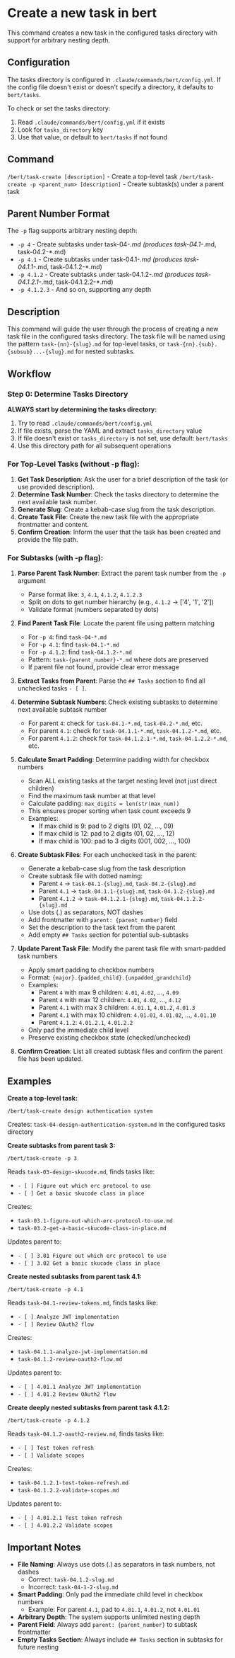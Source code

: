 
# Create a new task in bert

This command creates a new task in the configured tasks directory with support for arbitrary nesting depth.

## Configuration

The tasks directory is configured in `.claude/commands/bert/config.yml`. If the config file doesn't exist or doesn't specify a directory, it defaults to `bert/tasks`.

To check or set the tasks directory:
1. Read `.claude/commands/bert/config.yml` if it exists
2. Look for `tasks_directory` key
3. Use that value, or default to `bert/tasks` if not found

## Command

`/bert/task-create [description]` - Create a top-level task
`/bert/task-create -p <parent_num> [description]` - Create subtask(s) under a parent task

## Parent Number Format

The `-p` flag supports arbitrary nesting depth:
- `-p 4` - Create subtasks under task-04-*.md (produces task-04.1-*.md, task-04.2-*.md)
- `-p 4.1` - Create subtasks under task-04.1-*.md (produces task-04.1.1-*.md, task-04.1.2-*.md)
- `-p 4.1.2` - Create subtasks under task-04.1.2-*.md (produces task-04.1.2.1-*.md, task-04.1.2.2-*.md)
- `-p 4.1.2.3` - And so on, supporting any depth

## Description

This command will guide the user through the process of creating a new task file in the configured tasks directory. The task file will be named using the pattern `task-{nn}-{slug}.md` for top-level tasks, or `task-{nn}.{sub}.{subsub}...-{slug}.md` for nested subtasks.

## Workflow

### Step 0: Determine Tasks Directory

**ALWAYS start by determining the tasks directory:**
1. Try to read `.claude/commands/bert/config.yml`
2. If file exists, parse the YAML and extract `tasks_directory` value
3. If file doesn't exist or `tasks_directory` is not set, use default: `bert/tasks`
4. Use this directory path for all subsequent operations

### For Top-Level Tasks (without -p flag):

1.  **Get Task Description**: Ask the user for a brief description of the task (or use provided description).
2.  **Determine Task Number**: Check the tasks directory to determine the next available task number.
3.  **Generate Slug**: Create a kebab-case slug from the task description.
4.  **Create Task File**: Create the new task file with the appropriate frontmatter and content.
5.  **Confirm Creation**: Inform the user that the task has been created and provide the file path.

### For Subtasks (with -p flag):

1.  **Parse Parent Task Number**: Extract the parent task number from the `-p` argument
    - Parse format like: `3`, `4.1`, `4.1.2`, `4.1.2.3`
    - Split on dots to get number hierarchy (e.g., `4.1.2` → ['4', '1', '2'])
    - Validate format (numbers separated by dots)

2.  **Find Parent Task File**: Locate the parent file using pattern matching
    - For `-p 4`: find `task-04-*.md`
    - For `-p 4.1`: find `task-04.1-*.md`
    - For `-p 4.1.2`: find `task-04.1.2-*.md`
    - Pattern: `task-{parent_number}-*.md` where dots are preserved
    - If parent file not found, provide clear error message

3.  **Extract Tasks from Parent**: Parse the `## Tasks` section to find all unchecked tasks `- [ ]`.

4.  **Determine Subtask Numbers**: Check existing subtasks to determine next available subtask number
    - For parent `4`: check for `task-04.1-*.md`, `task-04.2-*.md`, etc.
    - For parent `4.1`: check for `task-04.1.1-*.md`, `task-04.1.2-*.md`, etc.
    - For parent `4.1.2`: check for `task-04.1.2.1-*.md`, `task-04.1.2.2-*.md`, etc.

5.  **Calculate Smart Padding**: Determine padding width for checkbox numbers
    - Scan ALL existing tasks at the target nesting level (not just direct children)
    - Find the maximum task number at that level
    - Calculate padding: `max_digits = len(str(max_num))`
    - This ensures proper sorting when task count exceeds 9
    - Examples:
      - If max child is 9: pad to 2 digits (01, 02, ..., 09)
      - If max child is 12: pad to 2 digits (01, 02, ..., 12)
      - If max child is 100: pad to 3 digits (001, 002, ..., 100)

6.  **Create Subtask Files**: For each unchecked task in the parent:
    - Generate a kebab-case slug from the task description
    - Create subtask file with dotted naming:
      - Parent `4` → `task-04.1-{slug}.md`, `task-04.2-{slug}.md`
      - Parent `4.1` → `task-04.1.1-{slug}.md`, `task-04.1.2-{slug}.md`
      - Parent `4.1.2` → `task-04.1.2.1-{slug}.md`, `task-04.1.2.2-{slug}.md`
    - Use dots (.) as separators, NOT dashes
    - Add frontmatter with `parent: {parent_number}` field
    - Set the description to the task text from the parent
    - Add empty `## Tasks` section for potential sub-subtasks

7.  **Update Parent Task File**: Modify the parent task file with smart-padded task numbers
    - Apply smart padding to checkbox numbers
    - Format: `{major}.{padded_child}.{unpadded_grandchild}`
    - Examples:
      - Parent `4` with max 9 children: `4.01`, `4.02`, ..., `4.09`
      - Parent `4` with max 12 children: `4.01`, `4.02`, ..., `4.12`
      - Parent `4.1` with max 3 children: `4.01.1`, `4.01.2`, `4.01.3`
      - Parent `4.1` with max 10 children: `4.01.01`, `4.01.02`, ..., `4.01.10`
      - Parent `4.1.2`: `4.01.2.1`, `4.01.2.2`
    - Only pad the immediate child level
    - Preserve existing checkbox state (checked/unchecked)

8.  **Confirm Creation**: List all created subtask files and confirm the parent file has been updated.

## Examples

**Create a top-level task:**
```
/bert/task-create design authentication system
```
Creates: `task-04-design-authentication-system.md` in the configured tasks directory

**Create subtasks from parent task 3:**
```
/bert/task-create -p 3
```
Reads `task-03-design-skucode.md`, finds tasks like:
- `- [ ] Figure out which erc protocol to use`
- `- [ ] Get a basic skucode class in place`

Creates:
- `task-03.1-figure-out-which-erc-protocol-to-use.md`
- `task-03.2-get-a-basic-skucode-class-in-place.md`

Updates parent to:
- `- [ ] 3.01 Figure out which erc protocol to use`
- `- [ ] 3.02 Get a basic skucode class in place`

**Create nested subtasks from parent task 4.1:**
```
/bert/task-create -p 4.1
```
Reads `task-04.1-review-tokens.md`, finds tasks like:
- `- [ ] Analyze JWT implementation`
- `- [ ] Review OAuth2 flow`

Creates:
- `task-04.1.1-analyze-jwt-implementation.md`
- `task-04.1.2-review-oauth2-flow.md`

Updates parent to:
- `- [ ] 4.01.1 Analyze JWT implementation`
- `- [ ] 4.01.2 Review OAuth2 flow`

**Create deeply nested subtasks from parent task 4.1.2:**
```
/bert/task-create -p 4.1.2
```
Reads `task-04.1.2-oauth2-review.md`, finds tasks like:
- `- [ ] Test token refresh`
- `- [ ] Validate scopes`

Creates:
- `task-04.1.2.1-test-token-refresh.md`
- `task-04.1.2.2-validate-scopes.md`

Updates parent to:
- `- [ ] 4.01.2.1 Test token refresh`
- `- [ ] 4.01.2.2 Validate scopes`

## Important Notes

- **File Naming**: Always use dots (.) as separators in task numbers, not dashes
  - Correct: `task-04.1.2-slug.md`
  - Incorrect: `task-04-1-2-slug.md`
- **Smart Padding**: Only pad the immediate child level in checkbox numbers
  - Example: For parent `4.1`, pad to `4.01.1`, `4.01.2`, not `4.01.01`
- **Arbitrary Depth**: The system supports unlimited nesting depth
- **Parent Field**: Always add `parent: {parent_number}` to subtask frontmatter
- **Empty Tasks Section**: Always include `## Tasks` section in subtasks for future nesting
